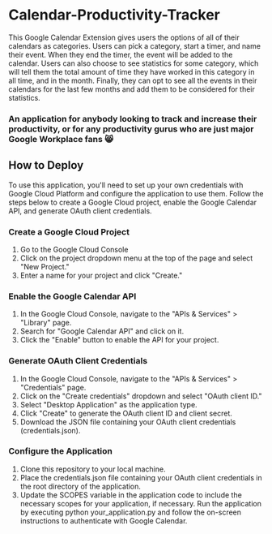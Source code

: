 # Calendar-Productivity-Tracker
This Google Calendar Extension gives users the options of all of their calendars as categories. Users can pick a category, start a timer, and name their event. When they end the timer, the event will be added to the calendar. Users can also choose to see statistics for some category, which will tell them the total amount of time they have worked in this category in all time, and in the month. Finally, they can opt to see all the events in their calendars for the last few months and add them to be considered for their statistics.
### An application for anybody looking to track and increase their productivity, or for any productivity gurus who are just major Google Workplace fans 😸

## How to Deploy
To use this application, you'll need to set up your own credentials with Google Cloud Platform and configure the application to use them. Follow the steps below to create a Google Cloud project, enable the Google Calendar API, and generate OAuth client credentials.
### Create a Google Cloud Project
1. Go to the Google Cloud Console
2. Click on the project dropdown menu at the top of the page and select "New Project."
3. Enter a name for your project and click "Create."
### Enable the Google Calendar API
1. In the Google Cloud Console, navigate to the "APIs & Services" > "Library" page.
2. Search for "Google Calendar API" and click on it.
3. Click the "Enable" button to enable the API for your project.
### Generate OAuth Client Credentials
1. In the Google Cloud Console, navigate to the "APIs & Services" > "Credentials" page.
2. Click on the "Create credentials" dropdown and select "OAuth client ID."
3. Select "Desktop Application" as the application type.
4. Click "Create" to generate the OAuth client ID and client secret.
5. Download the JSON file containing your OAuth client credentials (credentials.json).
### Configure the Application
1. Clone this repository to your local machine.
2. Place the credentials.json file containing your OAuth client credentials in the root directory of the application.
3. Update the SCOPES variable in the application code to include the necessary scopes for your application, if necessary.
Run the application by executing python your_application.py and follow the on-screen instructions to authenticate with Google Calendar.

